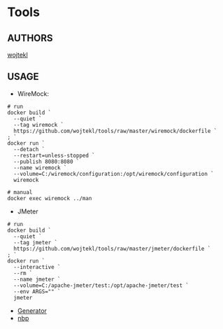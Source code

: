 # Tools

## AUTHORS
[wojtekl](https://play.google.com/store/apps/developer?id=Wojciech+Le%C5%9Bniak)

## USAGE
- WireMock:
```
# run
docker build `
  --quiet `
  --tag wiremock `
  https://github.com/wojtekl/tools/raw/master/wiremock/dockerfile `
; `
docker run `
  --detach `
  --restart=unless-stopped `
  --publish 8080:8080 `
  --name wiremock `
  --volume=C:/wiremock/configuration:/opt/wiremock/configuration `
  wiremock

# manual
docker exec wiremock ../man
```
- JMeter
```
# run
docker build `
  --quiet `
  --tag jmeter `
  https://github.com/wojtekl/tools/raw/master/jmeter/dockerfile `
; `
docker run `
  --interactive `
  --rm `
  --name jmeter `
  --volume=C:/apache-jmeter/test:/opt/apache-jmeter/test `
  --env ARGS="" `
  jmeter
```
- [Generator](https://htmlpreview.github.io/?https://github.com/wojtekl/tools/blob/master/generator.html)
- [nbp](https://htmlpreview.github.io/?https://github.com/wojtekl/tools/blob/master/nbp.html)

